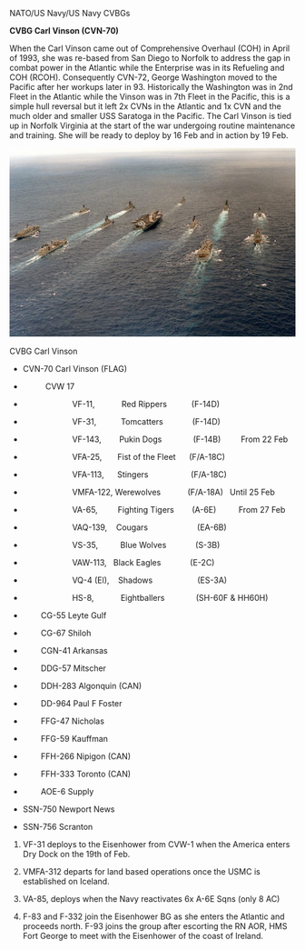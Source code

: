 NATO/US Navy/US Navy CVBGs

**CVBG Carl Vinson (CVN-70)**

When the Carl Vinson came out of Comprehensive Overhaul (COH) in April
of 1993, she was re-based from San Diego to Norfolk to address the gap
in combat power in the Atlantic while the Enterprise was in its
Refueling and COH (RCOH). Consequently CVN-72, George Washington moved
to the Pacific after her workups later in 93. Historically the
Washington was in 2nd Fleet in the Atlantic while the Vinson was in 7th
Fleet in the Pacific, this is a simple hull reversal but it left 2x CVNs
in the Atlantic and 1x CVN and the much older and smaller USS Saratoga
in the Pacific. The Carl Vinson is tied up in Norfolk Virginia at the
start of the war undergoing routine maintenance and training. She will
be ready to deploy by 16 Feb and in action by 19 Feb.

![](/assets/images/nato/us/navy/carriers/carl-vinson/image1.jpg)

CVBG Carl Vinson

  - CVN-70 Carl Vinson (FLAG)

  -           CVW 17

  -                       VF-11,            Red
    Rippers           (F-14D)

  -                       VF-31,           Tomcatters             (F-14D)

  -                       VF-143,        Pukin
    Dogs              (F-14B)         From 22 Feb

  -                       VFA-25,       Fist of the Fleet      (F/A-18C)

  -                       VFA-113,     
    Stingers                   (F/A-18C)

  -                       VMFA-122,
    Werewolves            (F/A-18A)   Until 25 Feb

  -                       VA-65,         Fighting Tigers       
    (A-6E)          From 27 Feb

  -                       VAQ-139,    Cougars                     
    (EA-6B)

  -                       VS-35,          Blue Wolves             (S-3B)

  -                       VAW-113,   Black Eagles             (E-2C)

  -                       VQ-4 (El),    Shadows                   
    (ES-3A)

  -                       HS-8,            Eightballers              (SH-60F
    & HH60H)

  -         CG-55 Leyte Gulf

  -         CG-67 Shiloh

  -         CGN-41 Arkansas

  -         DDG-57 Mitscher

  -         DDH-283 Algonquin (CAN)

  -         DD-964 Paul F Foster

  -         FFG-47 Nicholas

  -         FFG-59 Kauffman

  -         FFH-266 Nipigon (CAN)

  -         FFH-333 Toronto (CAN)

  -         AOE-6 Supply

  - SSN-750 Newport News

  - SSN-756 Scranton

<!-- end list -->

1.  VF-31 deploys to the Eisenhower from CVW-1 when the America enters
    Dry Dock on the 19th of Feb.

2.  VMFA-312 departs for land based operations once the USMC is
    established on Iceland.

3.  VA-85, deploys when the Navy reactivates 6x A-6E Sqns (only 8 AC)

4.  F-83 and F-332 join the Eisenhower BG as she enters the Atlantic and
    proceeds north. F-93 joins the group after escorting the RN AOR, HMS
    Fort George to meet with the Eisenhower of the coast of Ireland.
